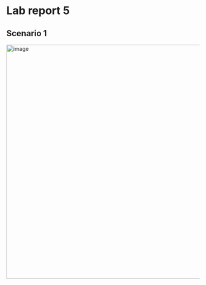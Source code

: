 # Lab report 5
## Scenario 1
<img width="611" alt="image" src="https://github.com/ZhenchengLin/Lab5/assets/130115215/f0b876f1-bcb0-450a-ad08-739162e2332d">
